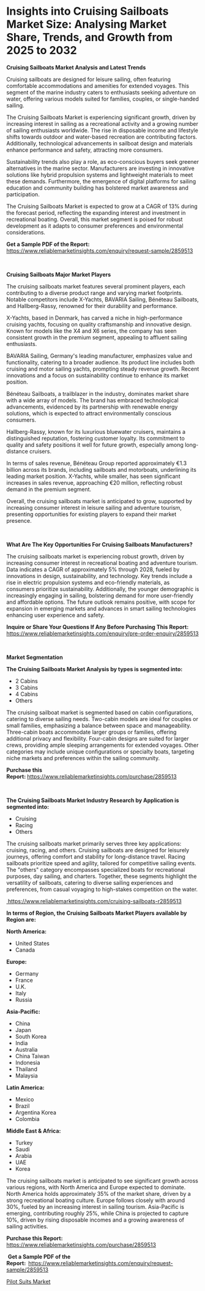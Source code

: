 <p><h1>Insights into Cruising Sailboats Market Size: Analysing Market Share, Trends, and Growth from 2025 to 2032</h1></p><p><strong>Cruising Sailboats Market Analysis and Latest Trends</strong></p>
<p><p>Cruising sailboats are designed for leisure sailing, often featuring comfortable accommodations and amenities for extended voyages. This segment of the marine industry caters to enthusiasts seeking adventure on water, offering various models suited for families, couples, or single-handed sailing.</p><p>The Cruising Sailboats Market is experiencing significant growth, driven by increasing interest in sailing as a recreational activity and a growing number of sailing enthusiasts worldwide. The rise in disposable income and lifestyle shifts towards outdoor and water-based recreation are contributing factors. Additionally, technological advancements in sailboat design and materials enhance performance and safety, attracting more consumers.</p><p>Sustainability trends also play a role, as eco-conscious buyers seek greener alternatives in the marine sector. Manufacturers are investing in innovative solutions like hybrid propulsion systems and lightweight materials to meet these demands. Furthermore, the emergence of digital platforms for sailing education and community building has bolstered market awareness and participation.</p><p>The Cruising Sailboats Market is expected to grow at a CAGR of 13% during the forecast period, reflecting the expanding interest and investment in recreational boating. Overall, this market segment is poised for robust development as it adapts to consumer preferences and environmental considerations.</p></p>
<p><strong>Get a Sample PDF of the Report:&nbsp;</strong> <a href="https://www.reliablemarketinsights.com/enquiry/request-sample/2859513?utm_campaign=2769&utm_medium=2&utm_source=Github&utm_content=ia&utm_term=12032025&utm_id=cruising-sailboats">https://www.reliablemarketinsights.com/enquiry/request-sample/2859513</a></p>
<p>&nbsp;</p>
<p><strong>Cruising Sailboats Major Market Players</strong></p>
<p><p>The cruising sailboats market features several prominent players, each contributing to a diverse product range and varying market footprints. Notable competitors include X-Yachts, BAVARIA Sailing, Bénéteau Sailboats, and Hallberg-Rassy, renowned for their durability and performance.</p><p>X-Yachts, based in Denmark, has carved a niche in high-performance cruising yachts, focusing on quality craftsmanship and innovative design. Known for models like the X4 and X6 series, the company has seen consistent growth in the premium segment, appealing to affluent sailing enthusiasts. </p><p>BAVARIA Sailing, Germany's leading manufacturer, emphasizes value and functionality, catering to a broader audience. Its product line includes both cruising and motor sailing yachts, prompting steady revenue growth. Recent innovations and a focus on sustainability continue to enhance its market position.</p><p>Bénéteau Sailboats, a trailblazer in the industry, dominates market share with a wide array of models. The brand has embraced technological advancements, evidenced by its partnership with renewable energy solutions, which is expected to attract environmentally conscious consumers. </p><p>Hallberg-Rassy, known for its luxurious bluewater cruisers, maintains a distinguished reputation, fostering customer loyalty. Its commitment to quality and safety positions it well for future growth, especially among long-distance cruisers.</p><p>In terms of sales revenue, Bénéteau Group reported approximately €1.3 billion across its brands, including sailboats and motorboats, underlining its leading market position. X-Yachts, while smaller, has seen significant increases in sales revenue, approaching €20 million, reflecting robust demand in the premium segment.</p><p>Overall, the cruising sailboats market is anticipated to grow, supported by increasing consumer interest in leisure sailing and adventure tourism, presenting opportunities for existing players to expand their market presence.</p></p>
<p>&nbsp;</p>
<p><strong>What Are The Key Opportunities For Cruising Sailboats Manufacturers?</strong></p>
<p><p>The cruising sailboats market is experiencing robust growth, driven by increasing consumer interest in recreational boating and adventure tourism. Data indicates a CAGR of approximately 5% through 2028, fueled by innovations in design, sustainability, and technology. Key trends include a rise in electric propulsion systems and eco-friendly materials, as consumers prioritize sustainability. Additionally, the younger demographic is increasingly engaging in sailing, bolstering demand for more user-friendly and affordable options. The future outlook remains positive, with scope for expansion in emerging markets and advances in smart sailing technologies enhancing user experience and safety.</p></p>
<p><strong>Inquire or Share Your Questions If Any Before Purchasing This Report:</strong> <a href="https://www.reliablemarketinsights.com/enquiry/pre-order-enquiry/2859513?utm_campaign=2769&utm_medium=2&utm_source=Github&utm_content=ia&utm_term=12032025&utm_id=cruising-sailboats">https://www.reliablemarketinsights.com/enquiry/pre-order-enquiry/2859513</a></p>
<p>&nbsp;</p>
<p><strong>Market Segmentation</strong></p>
<p><strong>The Cruising Sailboats Market Analysis by types is segmented into:</strong></p>
<p><ul><li>2 Cabins</li><li>3 Cabins</li><li>4 Cabins</li><li>Others</li></ul></p>
<p><p>The cruising sailboat market is segmented based on cabin configurations, catering to diverse sailing needs. Two-cabin models are ideal for couples or small families, emphasizing a balance between space and manageability. Three-cabin boats accommodate larger groups or families, offering additional privacy and flexibility. Four-cabin designs are suited for larger crews, providing ample sleeping arrangements for extended voyages. Other categories may include unique configurations or specialty boats, targeting niche markets and preferences within the sailing community.</p></p>
<p><strong>Purchase this Report:&nbsp;</strong><a href="https://www.reliablemarketinsights.com/purchase/2859513?utm_campaign=2769&utm_medium=2&utm_source=Github&utm_content=ia&utm_term=12032025&utm_id=cruising-sailboats">https://www.reliablemarketinsights.com/purchase/2859513</a></p>
<p>&nbsp;</p>
<p><strong>The Cruising Sailboats Market Industry Research by Application is segmented into:</strong></p>
<p><ul><li>Cruising</li><li>Racing</li><li>Others</li></ul></p>
<p><p>The cruising sailboats market primarily serves three key applications: cruising, racing, and others. Cruising sailboats are designed for leisurely journeys, offering comfort and stability for long-distance travel. Racing sailboats prioritize speed and agility, tailored for competitive sailing events. The "others" category encompasses specialized boats for recreational purposes, day sailing, and charters. Together, these segments highlight the versatility of sailboats, catering to diverse sailing experiences and preferences, from casual voyaging to high-stakes competition on the water.</p></p>
<p><a href="https://www.reliablemarketinsights.com/cruising-sailboats-r2859513?utm_campaign=2769&utm_medium=2&utm_source=Github&utm_content=ia&utm_term=12032025&utm_id=cruising-sailboats">&nbsp;https://www.reliablemarketinsights.com/cruising-sailboats-r2859513</a></p>
<p><strong>In terms of Region, the Cruising Sailboats Market Players available by Region are:</strong></p>
<p>
    <p> <strong> North America: </strong>
        <ul>
            <li>United States</li>
            <li>Canada</li>
        </ul>
        </p> 
    <p> <strong> Europe: </strong>
        <ul>
            <li>Germany</li>
            <li>France</li>
            <li>U.K.</li>
            <li>Italy</li>
            <li>Russia</li>
        </ul>
        </p> 
    <p> <strong> Asia-Pacific: </strong>
        <ul>
            <li>China</li>
            <li>Japan</li>
            <li>South Korea</li>
            <li>India</li>
            <li>Australia</li>
            <li>China Taiwan</li>
            <li>Indonesia</li>
            <li>Thailand</li>
            <li>Malaysia</li>
        </ul>
        </p> 
    <p> <strong> Latin America: </strong>
        <ul>
            <li>Mexico</li>
            <li>Brazil</li>
            <li>Argentina Korea</li>
            <li>Colombia</li>
        </ul>
        </p> 
    <p> <strong> Middle East & Africa: </strong>
        <ul>
            <li>Turkey</li>
            <li>Saudi</li>
            <li>Arabia</li>
            <li>UAE</li>
            <li>Korea</li>
        </ul>
    </p>
    </p>
<p><p>The cruising sailboats market is anticipated to see significant growth across various regions, with North America and Europe expected to dominate. North America holds approximately 35% of the market share, driven by a strong recreational boating culture. Europe follows closely with around 30%, fueled by an increasing interest in sailing tourism. Asia-Pacific is emerging, contributing roughly 25%, while China is projected to capture 10%, driven by rising disposable incomes and a growing awareness of sailing activities.</p></p>
<p><strong>Purchase this Report: </strong><a href="https://www.reliablemarketinsights.com/purchase/2859513?utm_campaign=2769&utm_medium=2&utm_source=Github&utm_content=ia&utm_term=12032025&utm_id=cruising-sailboats">https://www.reliablemarketinsights.com/purchase/2859513</a></p>
<p>&nbsp;<strong>Get a Sample PDF of the Report:&nbsp;&nbsp;</strong><a href="https://www.reliablemarketinsights.com/enquiry/request-sample/2859513?utm_campaign=2769&utm_medium=2&utm_source=Github&utm_content=ia&utm_term=12032025&utm_id=cruising-sailboats">https://www.reliablemarketinsights.com/enquiry/request-sample/2859513</a></p>
<p><strong></strong></p>
<p><p><a href="https://github.com/organophelia8282/Market-Research-Report-List-1/blob/main/pilot-suits-market.md?utm_campaign=2769&utm_medium=2&utm_source=Github&utm_content=ia&utm_term=12032025&utm_id=cruising-sailboats">Pilot Suits Market</a></p></p>